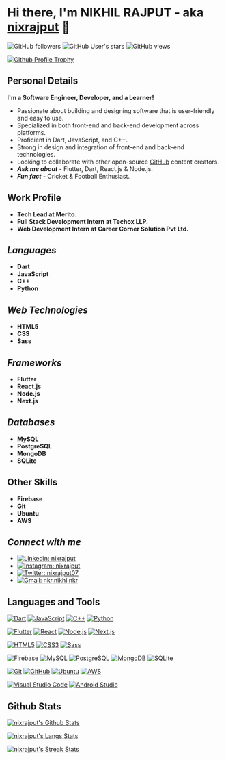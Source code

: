 # Hi there, I'm NIKHIL RAJPUT - aka [nixrajput][portfolio] 👋

![GitHub followers](https://img.shields.io/github/followers/nixrajput?label=Followers)
![GitHub User's stars](https://img.shields.io/github/stars/nixrajput?affiliations=OWNER&label=Stars)
![GitHub views](https://komarev.com/ghpvc/?username=nixrajput&label=Profile+Views)

[![Github Profile Trophy](https://github-profile-trophy.vercel.app/?username=nixrajput&row=2&column=3&theme=vue-dark)][github]

## Personal Details

**I'm a Software Engineer, Developer, and a Learner!**

* Passionate about building and designing software that is user-friendly and easy to use.
* Specialized in both front-end and back-end development across platforms.
* Proficient in Dart, JavaScript, and C++.
* Strong in design and integration of front-end and back-end technologies.
* Looking to collaborate with other open-source [GitHub][github] content creators.
* ***Ask me about*** - Flutter, Dart, React.js & Node.js.
* ***Fun fact*** - Cricket & Football Enthusiast.

## Work Profile

* **Tech Lead at Merito.**
* **Full Stack Development Intern at Techox LLP.**
* **Web Development Intern at Career Corner Solution Pvt Ltd.**

## *Languages*

* **Dart**
* **JavaScript**
* **C++**
* **Python**

## *Web Technologies*

* **HTML5**
* **CSS**
* **Sass**

## *Frameworks*

* **Flutter**
* **React.js**
* **Node.js**
* **Next.js**

## *Databases*

* **MySQL**
* **PostgreSQL**
* **MongoDB**
* **SQLite**

## Other Skills

* **Firebase**
* **Git**
* **Ubuntu**
* **AWS**

## *Connect with me*

* [![Linkedin: nixrajput](https://img.shields.io/badge/-nixrajput-blue?style=social&logo=Linkedin&link=https://www.linkedin.com/in/nixrajput/)][linkedin]
* [![Instagram: nixrajput](https://img.shields.io/badge/-nixrajput-blue?style=social&logo=Instagram&link=https://www.instagram.com/nixrajput/)][instagram]
* [![Twitter: nixrajput07](https://img.shields.io/twitter/follow/nixrajput07?style=social)][twitter]
* [![Gmail: nkr.nikhi.nkr](https://img.shields.io/badge/-nkr.nikhil.nkr@gmail.com-blue?style=social&logo=Gmail&link=mailto:nkr.nikhil.nkr@gmail.com)][gmail]
<!-- * [![Facebook: nixrajput07](https://img.shields.io/badge/-nixrajput07-blue?style=social&logo=Facebook&link=https://www.facebook.com/nixrajput07/)][facebook] -->

## Languages and Tools

[![Dart](https://img.shields.io/badge/Dart-282C34?logo=Dart&logoColor=0175C2)][github]
[![JavaScript](https://img.shields.io/badge/JavaScript-282C34?logo=JavaScript&logoColor=F7DF1E)][github]
[![C++](https://img.shields.io/badge/C++-282C34?logo=C%2B%2B&logoColor=00599C)][github]
[![Python](https://img.shields.io/badge/Python-282C34?logo=Python&logoColor=3776AB)][github]

[![Flutter](https://img.shields.io/badge/Flutter-282C34?logo=Flutter&logoColor=02569B)][github]
[![React](https://img.shields.io/badge/React-282C34?logo=React)][github]
[![Node.js](https://img.shields.io/badge/Node.js-282C34?logo=Node.js)][github]
[![Next.js](https://img.shields.io/badge/Next.js-282C34?logo=Next.js)][github]

[![HTML5](https://img.shields.io/badge/HTML5-282C34?logo=HTML5&logoColor=E34F26)][github]
[![CSS3](https://img.shields.io/badge/CSS3-282C34?logo=CSS3&logoColor=1572B6)][github]
[![Sass](https://img.shields.io/badge/Sass-282C34?logo=Sass&logoColor=CC6699)][github]

[![Firebase](https://img.shields.io/badge/Firebase-282C34?logo=Firebase&logoColor=FFCA28)][github]
[![MySQL](https://img.shields.io/badge/MySQL-282C34?logo=MySQL&logoColor=fff)][github]
[![PostgreSQL](https://img.shields.io/badge/PostgreSQL-282C34?logo=PostgreSQL&logoColor=fff)][github]
[![MongoDB](https://img.shields.io/badge/MongoDB-282C34?logo=MongoDB&logoColor=47A248)][github]
[![SQLite](https://img.shields.io/badge/SQLite-282C34?logo=SQLite)][github]

[![Git](https://img.shields.io/badge/Git-282C34?logo=Git&logoColor=F05032)][github]
[![GitHub](https://img.shields.io/badge/GitHub-282C34?logo=GitHub&logoColor=fff)][github]
[![Ubuntu](https://img.shields.io/badge/Ubuntu-282C34?logo=Ubuntu&logoColor=E95420)][github]
[![AWS](https://img.shields.io/badge/AWS-282C34?logo=Amazon-AWS&logoColor=fff)][github]

[![Visual Studio Code](https://img.shields.io/badge/Visual%20Studio%20Code-282C34?logo=Visual-Studio-Code&logoColor=007ACC)][github]
[![Android Studio](https://img.shields.io/badge/Android%20Studio-282C34?logo=Android-Studio&logoColor=3DDC84)][github]

## Github Stats

[![nixrajput's Github Stats](https://github-readme-stats.vercel.app/api?username=nixrajput&show_icons=true&hide_border=true&theme=vue-dark)][me]

[![nixrajput's Langs Stats](https://github-readme-stats.vercel.app/api/top-langs/?username=nixrajput&hide_border=true&theme=vue-dark)][me]

[![nixrajput's Streak Stats](https://github-readme-streak-stats.herokuapp.com/?user=nixrajput&show_icons=true&theme=vue-dark)][me]

[github]: https://github.com
[me]: https://github.com/nixrajput
[portfolio]: https://nixrajput.nixlab.co.in
[twitter]: https://facebook.com/nixrajput07
[instagram]: https://instagram.com/nixrajput
[linkedin]: https://linkedin.com/in/nixrajput
[gmail]: mailto:nkr.nikhil.nkr@gmail.com
